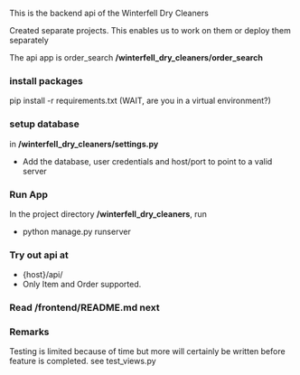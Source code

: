 This is the backend api of the Winterfell Dry Cleaners

Created separate projects. This enables us to work on them or deploy them separately

The api app is order_search
**/winterfell_dry_cleaners/order_search**

### install packages
pip install -r requirements.txt (WAIT, are you in a virtual environment?)

### setup database
in **/winterfell_dry_cleaners/settings.py**
- Add the database, user credentials and host/port to point to a valid server


### Run App
In the project directory **/winterfell_dry_cleaners**, run
- python manage.py runserver

### Try out api at
- {host}/api/
- Only Item and Order supported. 

### Read **/frontend/README.md next**

### Remarks
Testing is limited because of time but more will certainly be written before feature is completed. see test_views.py


